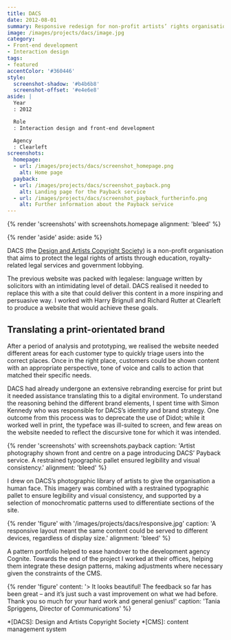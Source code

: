 ```yaml
---
title: DACS
date: 2012-08-01
summary: Responsive redesign for non-profit artists’ rights organisation.
image: /images/projects/dacs/image.jpg
category:
- Front-end development
- Interaction design
tags:
- featured
accentColor: '#360446'
style:
  screenshot-shadow: '#b4b6b8'
  screenshot-offset: '#e4e6e8'
aside: |
  Year
  : 2012

  Role
  : Interaction design and front-end development

  Agency
  : Clearleft
screenshots:
  homepage:
  - url: /images/projects/dacs/screenshot_homepage.png
    alt: Home page
  payback:
  - url: /images/projects/dacs/screenshot_payback.png
    alt: Landing page for the Payback service
  - url: /images/projects/dacs/screenshot_payback_furtherinfo.png
    alt: Further information about the Payback service
---
```

{% render 'screenshots' with screenshots.homepage
  alignment: 'bleed'
%}

{% render 'aside'
  aside: aside
%}

DACS (the [Design and Artists Copyright Society][1]) is a non-profit organisation that aims to protect the legal rights of artists through education, royalty-related legal services and government lobbying.

The previous website was packed with legalese: language written by solicitors with an intimidating level of detail. DACS realised it needed to replace this with a site that could deliver this content in a more inspiring and persuasive way. I worked with Harry Brignull and Richard Rutter at Clearleft to produce a website that would achieve these goals.

## Translating a print-orientated brand

After a period of analysis and prototyping, we realised the website needed different areas for each customer type to quickly triage users into the correct places. Once in the right place, customers could be shown content with an appropriate perspective, tone of voice and calls to action that matched their specific needs.

DACS had already undergone an extensive rebranding exercise for print but it needed assistance translating this to a digital environment. To understand the reasoning behind the different brand elements, I spent time with Simon Kennedy who was responsible for DACS’s identity and brand strategy. One outcome from this process was to deprecate the use of Didot; while it worked well in print, the typeface was ill-suited to screen, and few areas on the website needed to reflect the discursive tone for which it was intended.

{% render 'screenshots' with screenshots.payback
  caption: 'Artist photography shown front and centre on a page introducing DACS’ Payback service. A restrained typographic pallet ensured legibility and visual consistency.'
  alignment: 'bleed'
%}

I drew on DACS’s photographic library of artists to give the organisation a human face. This imagery was combined with a restrained typographic pallet to ensure legibility and visual consistency, and supported by a selection of monochromatic patterns used to differentiate sections of the site.

{% render 'figure' with '/images/projects/dacs/responsive.jpg'
  caption: 'A responsive layout meant the same content could be served to different devices, regardless of display size.'
  alignment: 'bleed'
%}

A pattern portfolio helped to ease handover to the development agency Cognite. Towards the end of the project I worked at their offices, helping them integrate these design patterns, making adjustments where necessary given the constraints of the CMS.

{% render 'figure'
  content: '> It looks beautiful! The feedback so far has been great – and it’s just such a vast improvement on what we had before. Thank you so much for your hard work and general genius!'
  caption: 'Tania Spriggens, Director of Communications'
%}

[1]: https://www.dacs.org.uk

*[DACS]: Design and Artists Copyright Society
*[CMS]: content management system
